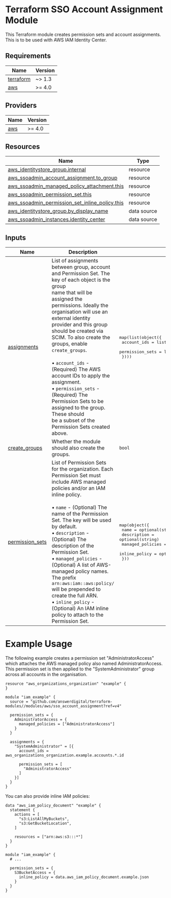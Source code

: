 # Terraform SSO Account Assignment Module

This Terraform module creates permission sets and account assignments. This is
to be used with AWS IAM Identity Center.

<!-- BEGIN_TF_DOCS -->
## Requirements

| Name | Version |
|------|---------|
| <a name="requirement_terraform"></a> [terraform](#requirement\_terraform) | ~> 1.3 |
| <a name="requirement_aws"></a> [aws](#requirement\_aws) | >= 4.0 |

## Providers

| Name | Version |
|------|---------|
| <a name="provider_aws"></a> [aws](#provider\_aws) | >= 4.0 |

## Resources

| Name | Type |
|------|------|
| [aws_identitystore_group.internal](https://registry.terraform.io/providers/hashicorp/aws/latest/docs/resources/identitystore_group) | resource |
| [aws_ssoadmin_account_assignment.to_group](https://registry.terraform.io/providers/hashicorp/aws/latest/docs/resources/ssoadmin_account_assignment) | resource |
| [aws_ssoadmin_managed_policy_attachment.this](https://registry.terraform.io/providers/hashicorp/aws/latest/docs/resources/ssoadmin_managed_policy_attachment) | resource |
| [aws_ssoadmin_permission_set.this](https://registry.terraform.io/providers/hashicorp/aws/latest/docs/resources/ssoadmin_permission_set) | resource |
| [aws_ssoadmin_permission_set_inline_policy.this](https://registry.terraform.io/providers/hashicorp/aws/latest/docs/resources/ssoadmin_permission_set_inline_policy) | resource |
| [aws_identitystore_group.by_display_name](https://registry.terraform.io/providers/hashicorp/aws/latest/docs/data-sources/identitystore_group) | data source |
| [aws_ssoadmin_instances.identity_center](https://registry.terraform.io/providers/hashicorp/aws/latest/docs/data-sources/ssoadmin_instances) | data source |

## Inputs

| Name | Description | Type | Default | Required |
|------|-------------|------|---------|:--------:|
| <a name="input_assignments"></a> [assignments](#input\_assignments) | List of assignments between group, account and Permission Set. The key of each object is the group<br/>    name that will be assigned the permissions. Ideally the organisation will use an external identity<br/>    provider and this group should be created via SCIM. To also create the groups, enable `create_groups`.<br/><br/>    • `account_ids`     - (Required) The AWS account IDs to apply the assignment.<br/>    • `permission_sets` - (Required) The Permission Sets to be assigned to the group. These should<br/>                                     be a subset of the Permission Sets created above. | <pre>map(list(object({<br/>    account_ids     = list(string)<br/>    permission_sets = list(string)<br/>  })))</pre> | n/a | yes |
| <a name="input_create_groups"></a> [create\_groups](#input\_create\_groups) | Whether the module should also create the groups. | `bool` | `false` | no |
| <a name="input_permission_sets"></a> [permission\_sets](#input\_permission\_sets) | List of Permission Sets for the organization. Each Permission Set must include AWS managed<br/>    policies and/or an IAM inline policy.<br/><br/>    • `name`              - (Optional) The name of the Permission Set. The key will be used by default.<br/>    • `description`       - (Optional) The description of the Permission Set.<br/>    • `managed_policies`  - (Optional) A list of AWS-managed policy names. The prefix `arn:aws:iam::aws:policy/`<br/>                                       will be prepended to create the full ARN.<br/>    • `inline_policy`     - (Optional) An IAM inline policy to attach to the Permission Set. | <pre>map(object({<br/>    name             = optional(string)<br/>    description      = optional(string)<br/>    managed_policies = optional(list(string), [])<br/>    inline_policy    = optional(string, "")<br/>  }))</pre> | n/a | yes |
<!-- END_TF_DOCS -->

# Example Usage

The following example creates a permission set "AdministratorAccess" which attaches
the AWS managed policy also named AdministratorAccess. This permission set is then
applied to the "SystemAdministrator" group across all accounts in the organisation.

```hcl
resource "aws_organizations_organization" "example" {
}

module "iam_example" {
  source = "github.com/answerdigital/terraform-modules//modules/aws/sso_account_assignment?ref=v4"

  permission_sets = {
    AdministratorAccess = {
      managed_policies = ["AdministratorAccess"]
    }
  }

  assignments = {
    "SystemAdministrator" = [{
      account_ids = aws_organizations_organization.example.accounts.*.id

      permission_sets = [
        "AdministratorAccess"
      ]
    }]
  }
}
```

You can also provide inline IAM policies:

```hcl
data "aws_iam_policy_document" "example" {
  statement {
    actions = [
      "s3:ListAllMyBuckets",
      "s3:GetBucketLocation",
    ]

    resources = ["arn:aws:s3:::*"]
  }
}

module "iam_example" {
  # ...

  permission_sets = {
    S3BucketAccess = {
      inline_policy = data.aws_iam_policy_document.example.json
    }
  }
}
```
